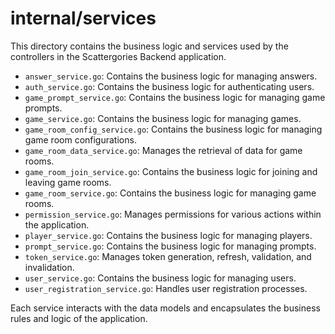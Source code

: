 # internal/services

This directory contains the business logic and services used by the controllers in the Scattergories Backend application.

- `answer_service.go`: Contains the business logic for managing answers.
- `auth_service.go`: Contains the business logic for authenticating users.
- `game_prompt_service.go`: Contains the business logic for managing game prompts.
- `game_service.go`: Contains the business logic for managing games.
- `game_room_config_service.go`: Contains the business logic for managing game room configurations.
- `game_room_data_service.go`: Manages the retrieval of data for game rooms.
- `game_room_join_service.go`: Contains the business logic for joining and leaving game rooms.
- `game_room_service.go`: Contains the business logic for managing game rooms.
- `permission_service.go`: Manages permissions for various actions within the application.
- `player_service.go`: Contains the business logic for managing players.
- `prompt_service.go`: Contains the business logic for managing prompts.
- `token_service.go`: Manages token generation, refresh, validation, and invalidation.
- `user_service.go`: Contains the business logic for managing users.
- `user_registration_service.go`: Handles user registration processes.

Each service interacts with the data models and encapsulates the business rules and logic of the application.
